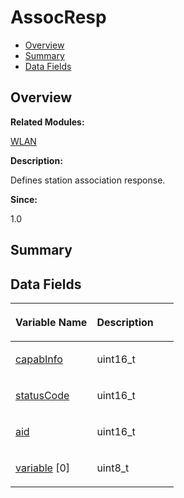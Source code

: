 # AssocResp<a name="EN-US_TOPIC_0000001054479553"></a>

-   [Overview](#section720427208165630)
-   [Summary](#section411736737165630)
-   [Data Fields](#pub-attribs)

## **Overview**<a name="section720427208165630"></a>

**Related Modules:**

[WLAN](wlan.md)

**Description:**

Defines station association response. 

**Since:**

1.0

## **Summary**<a name="section411736737165630"></a>

## Data Fields<a name="pub-attribs"></a>

<a name="table2085306432165630"></a>
<table><thead align="left"><tr id="row2107993614165630"><th class="cellrowborder" valign="top" width="50%" id="mcps1.1.3.1.1"><p id="p501878223165630"><a name="p501878223165630"></a><a name="p501878223165630"></a>Variable Name</p>
</th>
<th class="cellrowborder" valign="top" width="50%" id="mcps1.1.3.1.2"><p id="p805998572165630"><a name="p805998572165630"></a><a name="p805998572165630"></a>Description</p>
</th>
</tr>
</thead>
<tbody><tr id="row900796158165630"><td class="cellrowborder" valign="top" width="50%" headers="mcps1.1.3.1.1 "><p id="p935811560165630"><a name="p935811560165630"></a><a name="p935811560165630"></a><a href="wlan.md#ga53356e3d7b67cdeca0e6110dbb8b46f7">capabInfo</a></p>
</td>
<td class="cellrowborder" valign="top" width="50%" headers="mcps1.1.3.1.2 "><p id="p1419425729165630"><a name="p1419425729165630"></a><a name="p1419425729165630"></a>uint16_t </p>
</td>
</tr>
<tr id="row821331584165630"><td class="cellrowborder" valign="top" width="50%" headers="mcps1.1.3.1.1 "><p id="p352471874165630"><a name="p352471874165630"></a><a name="p352471874165630"></a><a href="wlan.md#gafffefc2805012b07d7f23dcc3cc014e5">statusCode</a></p>
</td>
<td class="cellrowborder" valign="top" width="50%" headers="mcps1.1.3.1.2 "><p id="p1632709220165630"><a name="p1632709220165630"></a><a name="p1632709220165630"></a>uint16_t </p>
</td>
</tr>
<tr id="row1474011655165630"><td class="cellrowborder" valign="top" width="50%" headers="mcps1.1.3.1.1 "><p id="p679857766165630"><a name="p679857766165630"></a><a name="p679857766165630"></a><a href="wlan.md#ga9885111fb46e5fd771df52f260e80e98">aid</a></p>
</td>
<td class="cellrowborder" valign="top" width="50%" headers="mcps1.1.3.1.2 "><p id="p436877251165630"><a name="p436877251165630"></a><a name="p436877251165630"></a>uint16_t </p>
</td>
</tr>
<tr id="row443541872165630"><td class="cellrowborder" valign="top" width="50%" headers="mcps1.1.3.1.1 "><p id="p474049534165630"><a name="p474049534165630"></a><a name="p474049534165630"></a><a href="wlan.md#gaf087bcdc5ec6bd2fc84981ccc1b85612">variable</a> [0]</p>
</td>
<td class="cellrowborder" valign="top" width="50%" headers="mcps1.1.3.1.2 "><p id="p792456010165630"><a name="p792456010165630"></a><a name="p792456010165630"></a>uint8_t </p>
</td>
</tr>
</tbody>
</table>

